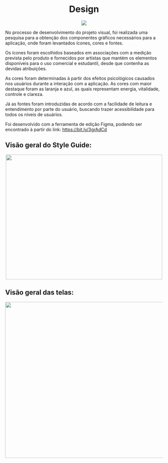 <h1 align="center">Design</h1>

<p align="center">
   <img src="https://img.shields.io/badge/Figma-5551ff?style=for-the-badge&logo=figma&logoColor=white">
</p>

No processo de desenvolvimento do projeto visual, foi realizada uma pesquisa para a obtenção dos componentes gráficos necessários para a aplicação, onde foram levantados ícones, cores e fontes.

Os ícones foram escolhidos baseados em associações com a medição prevista pelo produto e fornecidos por artistas que mantém os elementos disponíveis para o uso comercial e estudantil, desde que contenha as devidas atribuições.

As cores foram determinadas à partir dos efeitos psicológicos causados nos usuários durante a interação com a aplicação. As cores com maior destaque foram as laranja e azul, as quais representam energia, vitalidade, controle e clareza.

Já as fontes foram introduzidas de acordo com a facilidade de leitura e entendimento por parte do usuário, buscando trazer acessibilidade para todos os níveis de usuários.

Foi desenvolvido com a ferramenta de edição Figma, podendo ser encontrado à partir do link:
https://bit.ly/3grAdCd 


## Visão geral do Style Guide:

<p align="center">
<img src="https://user-images.githubusercontent.com/71787801/203450357-fabe2d88-4260-4bb9-883f-54fc0fab8c4e.png"; style="width:500px;height:400px;">
</p>

## Visão geral das telas:

<p align="center">
<img src="https://user-images.githubusercontent.com/71787801/203450575-07dcc07d-8488-46b6-a559-89cd3b56b3cb.png"; style="width:550px;height:500px;">
</p>  
